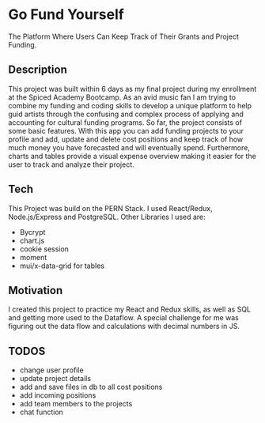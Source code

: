 # Go Fund Yourself
The Platform Where Users Can Keep Track of Their Grants and Project Funding.

## Description
This project was built within 6 days as my final project during my enrollment at the Spiced Academy Bootcamp. As an avid music fan I am trying to combine my funding and coding skills to develop a unique platform to help guid artists through the confusing and complex process of applying and accounting for cultural funding programs. 
So far, the project consists of some basic features. With this app you can add funding projects to your profile and add, update and delete cost positions and keep track of how much money you have forecasted and will eventually spend. Furthermore, charts and tables provide a visual expense overview making it easier for the user to track and analyze their project. 

## Tech
This Project was build on the PERN Stack. I used React/Redux, Node.js/Express and PostgreSQL.
Other Libraries I used are:
- Bycrypt
- chart.js
- cookie session
- moment
- mui/x-data-grid for tables

## Motivation
I created this project to practice my React and Redux skills, as well as SQL and getting more used to the Dataflow. A special challenge for me was figuring out the data flow and calculations with decimal numbers in JS.

## TODOS
- change user profile
- update project details
- add and save files in db to all cost positions
- add incoming positions
- add team members to the projects
- chat function
